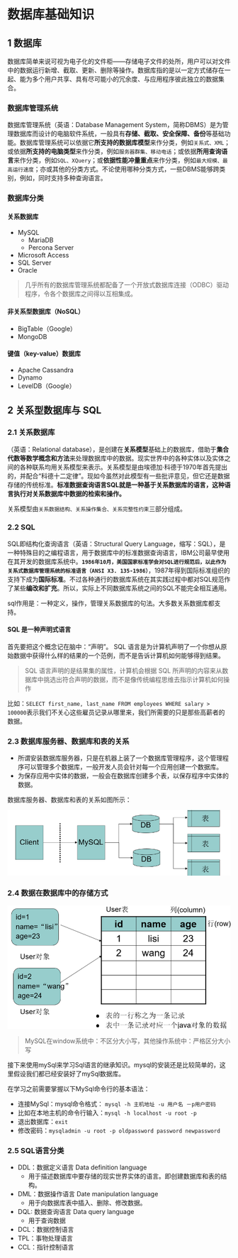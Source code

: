 # 数据库基础知识

## 1 数据库

数据库简单来说可视为电子化的文件柜——存储电子文件的处所，用户可以对文件中的数据运行新增、截取、更新、删除等操作。数据库指的是以一定方式储存在一起、能为多个用户共享、具有尽可能小的冗余度、与应用程序彼此独立的数据集合。

### 数据库管理系统

数据库管理系统（英语：Database Management System，简称DBMS）是为管理数据库而设计的电脑软件系统，一般具有**存储、截取、安全保障、备份**等基础功能。数据库管理系统可以依据它**所支持的数据库模型**来作分类，例如`关系式、XML`；或依据**所支持的电脑类型**来作分类，例如`服务器群集、移动电话`；或依据**所用查询语言**来作分类，例如`SQL、XQuery`；或**依据性能冲量重点**来作分类，例如`最大规模、最高运行速度`；亦或其他的分类方式。不论使用哪种分类方式，一些DBMS能够跨类别，例如，同时支持多种查询语言。

### 数据库分类

#### 关系数据库

- MySQL
  - MariaDB
  - Percona Server
- Microsoft Access
- SQL Server
- Oracle

>几乎所有的数据库管理系统都配备了一个开放式数据库连接（ODBC）驱动程序，令各个数据库之间得以互相集成。

#### 非关系型数据库（NoSQL）

- BigTable（Google）
- MongoDB

#### 键值（key-value）数据库

- Apache Cassandra
- Dynamo
- LevelDB（Google）

## 2 关系型数据库与 SQL

### 2.1 关系数据库

（英语：Relational database），是创建在**关系模型**基础上的数据库，借助于**集合代数等数学概念和方法**来处理数据库中的数据。现实世界中的各种实体以及实体之间的各种联系均用关系模型来表示。关系模型是由埃德加·科德于1970年首先提出的，并配合“科德十二定律”。现如今虽然对此模型有一些批评意见，但它还是数据存储的传统标准。**标准数据查询语言SQL就是一种基于关系数据库的语言，这种语言执行对关系数据库中数据的检索和操作。**

关系模型由`关系数据结构、关系操作集合、关系完整性约束`三部分组成。

### 2.2 SQL

SQL即结构化查询语言（英语：Structural Query Language，缩写：SQL），是一种特殊目的之编程语言，用于数据库中的标准数据查询语言，IBM公司最早使用在其开发的数据库系统中。**`1986年10月，美国国家标准学会对SQL进行规范后，以此作为关系式数据库管理系统的标准语言（ANSI X3. 135-1986）`**，1987年得到国际标准组织的支持下成为**国际标准**。不过各种通行的数据库系统在其实践过程中都对SQL规范作了某些**编改和扩充**。所以，实际上不同数据库系统之间的SQL不能完全相互通用。

sql作用是：一种定义，操作，管理关系数据库的句法。大多数关系数据库都支持。

#### SQL 是一种声明式语言

首先要把这个概念记在脑中：“声明”。 SQL 语言是为计算机声明了一个你想从原始数据中获得什么样的结果的一个范例，而不是告诉计算机如何能够得到结果。

>SQL 语言声明的是结果集的属性，计算机会根据 SQL 所声明的内容来从数据库中挑选出符合声明的数据，而不是像传统编程思维去指示计算机如何操作

比如：`SELECT first_name, last_name FROM employees WHERE salary > 100000`表示我们不关心这些雇员记录从哪里来，我们所需要的只是那些高薪者的数据。

### 2.3 数据库服务器、数据库和表的关系

- 所谓安装数据库服务器，只是在机器上装了一个数据库管理程序，这个管理程序可以管理多个数据库，一般开发人员会针对每一个应用创建一个数据库。
- 为保存应用中实体的数据，一般会在数据库创建多个表，以保存程序中实体的数据。

数据库服务器、数据库和表的关系如图所示：

![](images/33bd4d08-d499-428b-8ee3-854f108d94d8.png)

### 2.4 数据在数据库中的存储方式

![](images/7b7e6f00-5191-4d82-8d40-086135e32d1a.png)

>MySQL在window系统中：不区分大小写，其他操作系统中：严格区分大小写

接下来使用mySql来学习Sql语言的继承知识。mysql的安装还是比较简单的，这里假设我们都已经安装好了mySql数据库。

在学习之前需要掌握以下MySql命令行的基本语法：

- 连接MySql：mysql命令格式： `mysql -h 主机地址 -u 用户名 －p用户密码`
- 比如在本地主机的命令行输入：`mysql -h localhost -u root -p`
- 退出数据库：`exit`
- 修改密码：`mysqladmin -u root -p oldpassword password newpassword`

### 2.5 SQL语言分类

- DDL：数据定义语言 Data definition language
  - 用于描述数据库中要存储的现实世界实体的语言。即创建数据库和表的结构。
- DML：数据操作语言 Date manipulation language
  - 用于向数据库表中插入、删除、修改数据。
- DQL: 数据查询语言 Data query language
  - 用于查询数据
- DCL：数据控制语言
- TPL：事物处理语言
- CCL：指针控制语言
